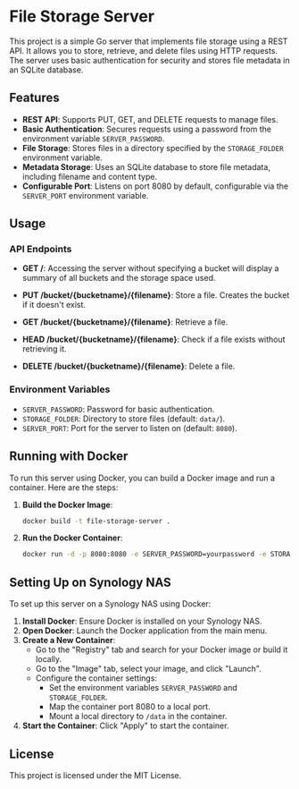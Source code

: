 # File Storage Server

This project is a simple Go server that implements file storage using a REST API. It allows you to store, retrieve, and delete files using HTTP requests. The server uses basic authentication for security and stores file metadata in an SQLite database.

## Features

- **REST API**: Supports PUT, GET, and DELETE requests to manage files.
- **Basic Authentication**: Secures requests using a password from the environment variable `SERVER_PASSWORD`.
- **File Storage**: Stores files in a directory specified by the `STORAGE_FOLDER` environment variable.
- **Metadata Storage**: Uses an SQLite database to store file metadata, including filename and content type.
- **Configurable Port**: Listens on port 8080 by default, configurable via the `SERVER_PORT` environment variable.

## Usage

### API Endpoints

- **GET /**: Accessing the server without specifying a bucket will display a summary of all buckets and the storage space used.

- **PUT /bucket/{bucketname}/{filename}**: Store a file. Creates the bucket if it doesn't exist.
- **GET /bucket/{bucketname}/{filename}**: Retrieve a file.
- **HEAD /bucket/{bucketname}/{filename}**: Check if a file exists without retrieving it.
- **DELETE /bucket/{bucketname}/{filename}**: Delete a file.

### Environment Variables

- `SERVER_PASSWORD`: Password for basic authentication.
- `STORAGE_FOLDER`: Directory to store files (default: `data/`).
- `SERVER_PORT`: Port for the server to listen on (default: `8080`).

## Running with Docker

To run this server using Docker, you can build a Docker image and run a container. Here are the steps:

1. **Build the Docker Image**:
   ```bash
   docker build -t file-storage-server .
   ```

2. **Run the Docker Container**:
   ```bash
   docker run -d -p 8080:8080 -e SERVER_PASSWORD=yourpassword -e STORAGE_FOLDER=/data -v /path/to/data:/data file-storage-server
   ```

## Setting Up on Synology NAS

To set up this server on a Synology NAS using Docker:

1. **Install Docker**: Ensure Docker is installed on your Synology NAS.
2. **Open Docker**: Launch the Docker application from the main menu.
3. **Create a New Container**:
   - Go to the "Registry" tab and search for your Docker image or build it locally.
   - Go to the "Image" tab, select your image, and click "Launch".
   - Configure the container settings:
     - Set the environment variables `SERVER_PASSWORD` and `STORAGE_FOLDER`.
     - Map the container port 8080 to a local port.
     - Mount a local directory to `/data` in the container.
4. **Start the Container**: Click "Apply" to start the container.

## License

This project is licensed under the MIT License.
